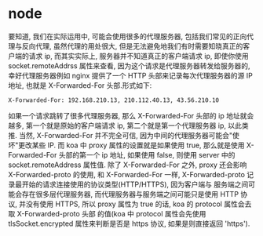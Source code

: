  # node

要知道, 我们在实际运用中, 可能会使用很多的代理服务器, 包括我们常见的正向代理与反向代理, 虽然代理的用处很大, 但是无法避免地我们有时需要知晓真正的客户端的请求 ip,
而其实实际上, 服务器并不知道真正的客户端请求 ip, 即使你使用 socket.remoteAddrss 属性来查看, 因为这个请求是代理服务器转发给服务器的, 幸好代理服务器例如 nginx 提供了一个
HTTP 头部来记录每次代理服务器的源 IP 地址, 也就是 X-Forwarded-For 头部.形式如下:
```
X-Forwarded-For: 192.168.210.13, 210.112.40.13, 43.56.210.10
```
如果一个请求跳转了很多代理服务器, 那么 X-Forwarded-For 头部的 ip 地址就会越多, 第一个就是原始的客户端请求 ip, 第二个就是第一个代理服务器 ip, 以此类推.
当然, X-Forwarded-For 并不完全可信, 因为中间的代理服务器可能会"使坏"更改某些 IP. 而 koa 中 proxy 属性的设置就是如果使用 true, 那么就是使用 X-Forwarded-For 头部的第一个
ip 地址, 如果使用 false, 则使用 server 中的 socket.remoteAddress 属性值.
除了 X-Forwarded-For 之外, proxy 还会影响 X-Forwarded-proto 的使用, 和 X-Forwarded-For 一样, X-Forwarded-proto 记录最开始的请求连接使用的协议类型(HTTP/HTTPS), 因为客户端与
服务端之间可能会存在很多层代理服务器, 而代理服务器与服务端之间可能只是使用 HTTP 协议, 并没有使用 HTTPS, 所以 proxy 属性为 true 的话, koa 的 protocol 属性会去取 X-Forwarded-proto 头部
的值(koa 中 protocol 属性会先使用 tlsSocket.encrypted 属性来判断是否是 https 协议, 如果是则直接返回 'https').